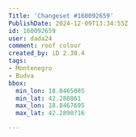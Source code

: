 ```yaml
---
Title: 'Changeset #160092659'
PublishDate: 2024-12-09T13:34:55Z
id: 160092659
user: dada24
comment: roof colour
created_by: iD 2.30.4
tags:
- Montenegro
- Budva
bbox:
  min_lon: 18.8465085
  min_lat: 42.288861
  max_lon: 18.8467695
  max_lat: 42.2890716

---
```

